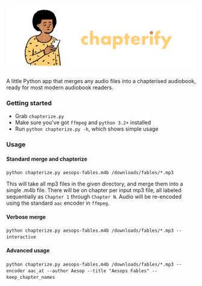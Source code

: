 ![Chapterify](assets/banner.png)

A little Python app that merges any audio files into a chapterised audiobook, 
ready for most modern audiobook readers.

### Getting started
- Grab `chapterize.py`
- Make sure you've got `ffmpeg` and `python 3.2+` installed
- Run `python chapterize.py -h`, which shows simple usage

### Usage
#### Standard merge and chapterize
`python chapterize.py aesops-fables.m4b /downloads/fables/*.mp3`

This will take all mp3 files in the given directory, and merge them into a single .m4b file. 
There will be on chapter per input mp3 file, all labeled sequentially as `Chapter 1` through `Chapter N`.
Audio will be re-encoded using the standard `aac` encoder in `ffmpeg`.

#### Verbose merge
`python chapterize.py aesops-fables.m4b /downloads/fables/*.mp3 --interactive`

#### Advanced usage
`python chapterize.py aesops-fables.m4b /downloads/fables/*.mp3 --encoder aac_at --author Aesop --title "Aesops Fables" --keep_chapter_names`

